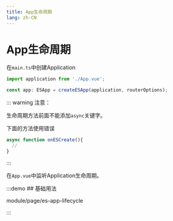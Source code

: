 ```yaml
---
title: App生命周期
lang: zh-CN
---
```


# App生命周期

在`main.ts`中创建Application

```ts
import application from './App.vue';

const app: ESApp = createESApp(application, routerOptions);
```

::: warning 注意：

生命周期方法前面不能添加`async`关键字。

下面的方法使用错误
```js
async function onESCreate(){
  //
}
```

:::

在`App.vue`中监听Application生命周期。

:::demo ## 基础用法

module/page/es-app-lifecycle

:::


